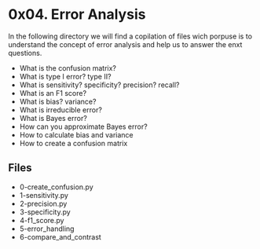 # 0x04. Error Analysis

In the following directory we will find a copilation of files wich porpuse is to understand the concept of error analysis and help us to answer the enxt questions.
 -   What is the confusion matrix?
-   What is type I error? type II?
-   What is sensitivity? specificity? precision? recall?
-   What is an F1 score?
-   What is bias? variance?
-   What is irreducible error?
-   What is Bayes error?
-   How can you approximate Bayes error?
-   How to calculate bias and variance
-   How to create a confusion matrix
## Files
 - 0-create_confusion.py
 - 1-sensitivity.py
 - 2-precision.py
 - 3-specificity.py
 - 4-f1_score.py
 - 5-error_handling
 - 6-compare_and_contrast